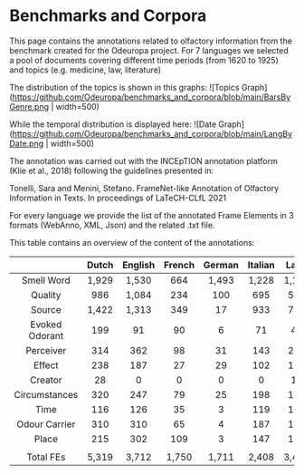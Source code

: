 # Benchmarks and Corpora


This page contains the annotations related to olfactory information from the benchmark created for the Odeuropa project.
For 7 languages we selected a pool of documents covering different time periods (from 1620 to 1925) and topics (e.g. medicine, law, literature)

The distribution of the topics is shown in this graphs:
![Topics Graph](https://github.com/Odeuropa/benchmarks_and_corpora/blob/main/BarsByGenre.png | width=500)

While the temporal distribution is displayed here:
![Date Graph](https://github.com/Odeuropa/benchmarks_and_corpora/blob/main/LangByDate.png | width=500)

The annotation was carried out with the INCEpTION annotation platform (Klie et al., 2018) following the guidelines presented in: 

Tonelli, Sara and Menini, Stefano. FrameNet-like Annotation of Olfactory Information in Texts. In proceedings of LaTeCH-CLfL 2021

For every language we provide the list of the annotated Frame Elements in 3 formats (WebAnno, XML, Json) and the related .txt file.

This table contains an overview of the content of the annotations:

| | Dutch | English | French | German | Italian | Latin | Slovenian | 
| :---: | :---: | :---: | :---: | :---: | :---: | :---: | :---: | 
| Smell Word | 1,929 | 1,530 | 664 | 1,493 | 1,228 | 1,199 | 1,917 | 
| Quality | 986 | 1,084 | 234 | 100 | 695 | 552 | 959 | 
| Source | 1,422 | 1,313 | 349 | 17 | 933 | 772 | 1,713 | 
| Evoked Odorant | 199 | 91 | 90 | 6 | 71 | 42 | 289 | 
| Perceiver | 314 | 362 | 98 | 31 | 143 | 241 | 291 | 
| Effect | 238 | 187 | 27 | 29 | 102 | 114 | 217 | 
| Creator | 28 | 0 | 0 | 0 | 0 | 12 | 1 | 
| Circumstances | 320 | 247 | 79 | 25 | 198 | 192 | 223 | 
| Time | 116 | 126 | 35 | 3 | 119 | 108 | 72 | 
| Odour Carrier | 310 | 310 | 65 | 4 | 187 | 134 | 447 | 
| Place | 215 | 302 | 109 | 3 | 147 | 111 | 394 | 
|  |  |  |  |  |  |  |  | 
| Total FEs | 5,319 | 3,712 | 1,750 | 1,711 | 2,408 | 3,477 | 6,523 | 


